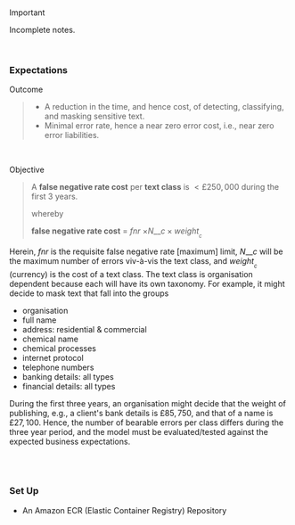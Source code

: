 <br>

> [!IMPORTANT]
> Incomplete notes.

<br>

### Expectations

Outcome
> * A reduction in the time, and hence cost, of detecting, classifying, and masking sensitive text.
> * Minimal error rate, hence a near zero error cost, i.e., near zero error liabilities.

<br>

Objective
> A **false negative rate cost** per **text class** is $<£250,000$ during the first $3$ years.
>
> whereby
> 
> **false negative rate cost** = *fnr* $\times N\_{\_{c}} \times weight_{_{c}}$

Herein, *fnr* is the requisite false negative rate [maximum] limit, $N\_{\_{c}}$ will be the maximum number of errors viv-&agrave;-vis the text class, and $weight_{_{c}}$ (currency) is the cost of a text class. The text class is organisation dependent because each will have its own taxonomy.  For example, it might decide to mask text that fall into the groups

* organisation
* full name
* address: residential & commercial
* chemical name
* chemical processes
* internet protocol
* telephone numbers
* banking details: all types
* financial details: all types

During the first three years, an organisation might decide that the weight of publishing, e.g., a client's bank details is $£85,750$, and that of a name is $£27,100$.  Hence, the number of bearable errors per class differs during the three year period, and the model must be evaluated/tested against the expected business expectations.

<br>
<br>

### Set Up

* An Amazon ECR (Elastic Container Registry) Repository

<br>
<br>

<br>
<br>

<br>
<br>

<br>
<br>

<!--

**Here are some ideas to get you started:**

🙋‍♀️ A short introduction - what is your organization all about?
🌈 Contribution guidelines - how can the community get involved?
👩‍💻 Useful resources - where can the community find your docs? Is there anything else the community should know?
🍿 Fun facts - what does your team eat for breakfast?
🧙 Remember, you can do mighty things with the power of [Markdown](https://docs.github.com/github/writing-on-github/getting-started-with-writing-and-formatting-on-github/basic-writing-and-formatting-syntax)
-->

